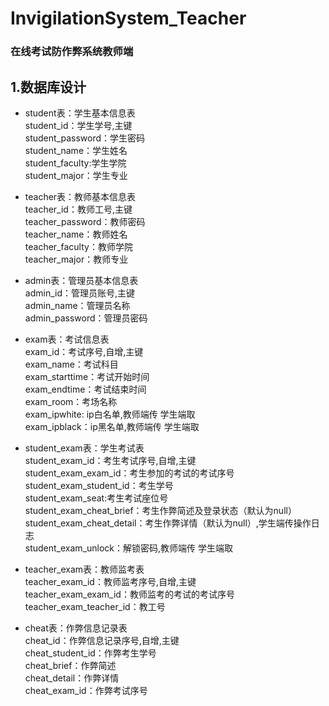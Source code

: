 # InvigilationSystem_Teacher
### 在线考试防作弊系统教师端  
## 1.数据库设计    
 - student表：学生基本信息表  
 student_id：学生学号,主键  
 student_password：学生密码  
 student_name：学生姓名  
 student_faculty:学生学院  
 student_major：学生专业  
    
 - teacher表：教师基本信息表  
 teacher_id：教师工号,主键  
 teacher_password：教师密码  
 teacher_name：教师姓名  
 teacher_faculty：教师学院  
 teacher_major：教师专业  

 - admin表：管理员基本信息表  
 admin_id：管理员账号,主键  
 admin_name：管理员名称  
 admin_password：管理员密码
    
 - exam表：考试信息表  
 exam_id：考试序号,自增,主键  
 exam_name：考试科目  
 exam_starttime：考试开始时间  
 exam_endtime：考试结束时间   
 exam_room：考场名称  
 exam_ipwhite: ip白名单,教师端传 学生端取  
 exam_ipblack：ip黑名单,教师端传 学生端取  

 - student_exam表：学生考试表  
 student_exam_id：考生考试序号,自增,主键  
 student_exam_exam_id：考生参加的考试的考试序号  
 student_exam_student_id：考生学号  
 student_exam_seat:考生考试座位号  
 student_exam_cheat_brief：考生作弊简述及登录状态（默认为null）  
 student_exam_cheat_detail：考生作弊详情（默认为null）,学生端传操作日志  
 student_exam_unlock：解锁密码,教师端传 学生端取  
 
 - teacher_exam表：教师监考表  
 teacher_exam_id：教师监考序号,自增,主键  
 teacher_exam_exam_id：教师监考的考试的考试序号  
 teacher_exam_teacher_id：教工号  
 
 - cheat表：作弊信息记录表  
 cheat_id：作弊信息记录序号,自增,主键  
 cheat_student_id：作弊考生学号  
 cheat_brief：作弊简述  
 cheat_detail：作弊详情  
 cheat_exam_id：作弊考试序号
